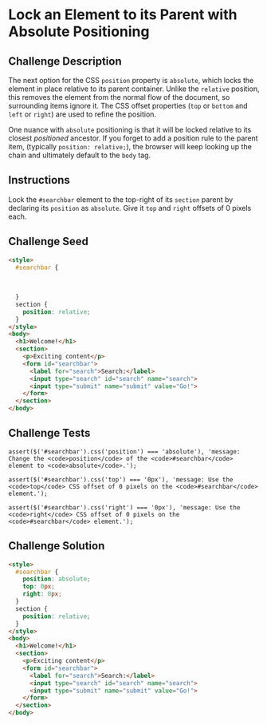 # Lock an Element to its Parent with Absolute Positioning

## Challenge Description

The next option for the CSS `position` property is `absolute`, which locks the element in place relative to its parent container. Unlike the `relative` position, this removes the element from the normal flow of the document, so surrounding items ignore it. The CSS offset properties (`top` or `bottom` and `left` or `right`) are used to refine the position.

One nuance with `absolute` positioning is that it will be locked relative to its closest *positioned* ancestor. If you forget to add a position rule to the parent item, (typically `position: relative;`), the browser will keep looking up the chain and ultimately default to the `body` tag.

## Instructions

Lock the `#searchbar` element to the top-right of its `section` parent by declaring its `position` as `absolute`. Give it `top` and `right` offsets of 0 pixels each.

## Challenge Seed

```html
<style>
  #searchbar {
    
    
    
  }
  section {
    position: relative;
  }
</style>
<body>
  <h1>Welcome!</h1>
  <section>
    <p>Exciting content</p>
    <form id="searchbar">
      <label for="search">Search:</label>
      <input type="search" id="search" name="search">
      <input type="submit" name="submit" value="Go!">
    </form>
  </section>
</body>
```

## Challenge Tests

```
assert($('#searchbar').css('position') === 'absolute'), 'message: Change the <code>position</code> of the <code>#searchbar</code> element to <code>absolute</code>.');

assert($('#searchbar').css('top') === '0px'), 'message: Use the <code>top</code> CSS offset of 0 pixels on the <code>#searchbar</code> element.');

assert($('#searchbar').css('right') === '0px'), 'message: Use the <code>right</code> CSS offset of 0 pixels on the <code>#searchbar</code> element.');
```

## Challenge Solution

```html
<style>
  #searchbar {
    position: absolute;
    top: 0px;
    right: 0px;
  }
  section {
    position: relative;
  }
</style>
<body>
  <h1>Welcome!</h1>
  <section>
    <p>Exciting content</p>
    <form id="searchbar">
      <label for="search">Search:</label>
      <input type="search" id="search" name="search">
      <input type="submit" name="submit" value="Go!">
    </form>
  </section>
</body>
```
